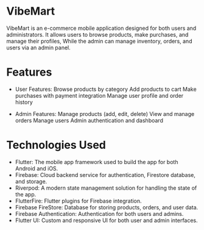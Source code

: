 # VibeMart 

VibeMart is an e-commerce mobile application designed for both users and administrators. 
It allows users to browse products, make purchases, and manage their profiles, 
While the admin can manage inventory, orders, and users via an admin panel.

# Features

- User Features:
    Browse products by category
    Add products to cart
    Make purchases with payment integration
    Manage user profile and order history

- Admin Features:
    Manage products (add, edit, delete)
    View and manage orders
    Manage users
    Admin authentication and dashboard

# Technologies Used

- Flutter: 
    The mobile app framework used to build the app for both Android and iOS.
- Firebase: 
    Cloud backend service for authentication, Firestore database, and storage.
- Riverpod: 
    A modern state management solution for handling the state of the app.
- FlutterFire: 
    Flutter plugins for Firebase integration.
- Firebase FireStore: 
    Database for storing products, orders, and user data.
- Firebase Authentication: 
    Authentication for both users and admins.
- Flutter UI: 
    Custom and responsive UI for both user and admin interfaces.